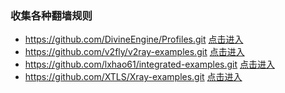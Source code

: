 ### 收集各种翻墙规则
- https://github.com/DivineEngine/Profiles.git [点击进入](https://github.com/DivineEngine/Profiles.git)
- https://github.com/v2fly/v2ray-examples.git [点击进入](https://github.com/v2fly/v2ray-examples.git)
- https://github.com/lxhao61/integrated-examples.git [点击进入](https://github.com/lxhao61/integrated-examples.git)
- https://github.com/XTLS/Xray-examples.git [点击进入](https://github.com/XTLS/Xray-examples.git)